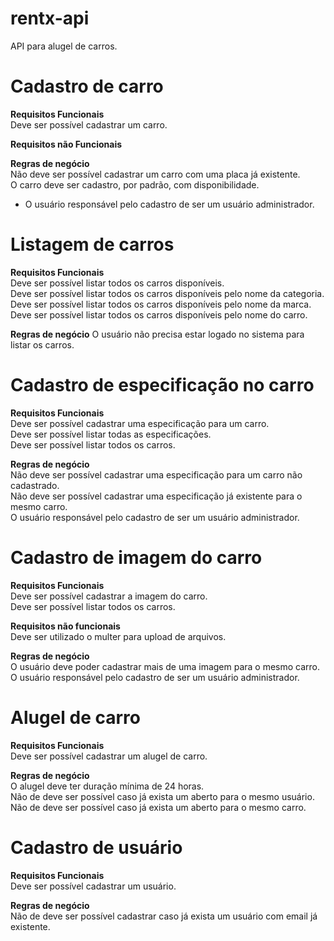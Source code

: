 # rentx-api
API para alugel de carros.


# Cadastro de carro

**Requisitos Funcionais** <br>
Deve ser possível cadastrar um carro. <br>

**Requisitos não Funcionais**

**Regras de negócio** <br>
Não deve ser possível cadastrar um carro com uma placa já existente. <br>
O carro deve ser cadastro, por padrão, com disponibilidade. <br>
* O usuário responsável pelo cadastro de ser um usuário administrador.


# Listagem de carros
**Requisitos Funcionais** <br>
Deve ser possível listar todos os carros disponíveis. <br>
Deve ser possível listar todos os carros disponíveis pelo nome da categoria. <br>
Deve ser possível listar todos os carros disponíveis pelo nome da marca. <br>
Deve ser possível listar todos os carros disponíveis pelo nome do carro. <br>

**Regras de negócio**
O usuário não precisa estar logado no sistema para listar os carros.


# Cadastro de especificação no carro

**Requisitos Funcionais** <br>
Deve ser possível cadastrar uma especificação para um carro. <br>
Deve ser possível listar todas as especificações. <br>
Deve ser possível listar todos os carros. <br>

**Regras de negócio** <br>
Não deve ser possível cadastrar uma especificação para um carro não cadastrado. <br>
Não deve ser possível cadastrar uma especificação já existente para o mesmo carro. <br>
O usuário responsável pelo cadastro de ser um usuário administrador. <br>


# Cadastro de imagem do carro

**Requisitos Funcionais** <br>
Deve ser possível cadastrar a imagem do carro. <br>
Deve ser possível listar todos os carros. <br>

**Requisitos não funcionais** <br>
Deve ser utilizado o multer para upload de arquivos.

**Regras de negócio** <br>
O usuário deve poder cadastrar mais de uma imagem para o mesmo carro. <br>
O usuário responsável pelo cadastro de ser um usuário administrador. <br>


# Alugel de carro

**Requisitos Funcionais** <br>
Deve ser possível cadastrar um alugel de carro. <br>

**Regras de negócio** <br>
O alugel deve ter duração mínima de 24 horas. <br>
Não de deve ser possível caso já exista um aberto para o mesmo usuário. <br>
Não de deve ser possível caso já exista um aberto para o mesmo carro. <br>

# Cadastro de usuário

**Requisitos Funcionais** <br>
Deve ser possível cadastrar um usuário. <br>

**Regras de negócio** <br>
Não de deve ser possível cadastrar caso já exista um usuário com email já existente. <br>
